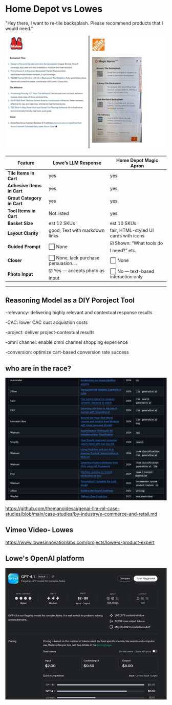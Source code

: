 # Home Depot vs Lowes

"Hey there, I want to re-tile backsplash. Please recommend products that I would need."

![Apron](./archive/compared.jpg)


| Feature           | Lowe’s LLM Response              | Home Depot Magic Apron             |
|------------------|----------------------------------|------------------------------------|
| **Tile Items in Cart**         | yes   | yes |
| **Adhesive Items in Cart**      | yes | yes     |
| **Grout Category in Cart**         | yes   | yes |
| **Tool Items in Cart**         | Not listed                    | yes |
| **Basket Size**  | est 12 SKUs | est 10 SKUs |
| **Layout Clarity**        | good, Text with markdown links         | fair, HTML-styled UI cards with icons    |
| **Guided Prompt** | ⬜ None                           | ☑️ Shown: “What tools do I need?” etc. |
| **Closer** | ⬜ None, lack purchase persuasion....                           | ⬜ None |
| **Photo Input**   | ☑️ Yes — accepts photo as input  | ⬜ No — text-based interaction only |


----

## Reasoning Model as a DIY Poroject Tool

-relevancy: delivering highly relevant and contextual response results

-CAC: lower CAC cust acquistion costs

-project: deliver project-contextual results

-omni channel: enable omni channel shopping experience

-conversion: optimize cart-based conversion rate success

## who are in the race?

![alt text](image-4.png)

https://github.com/themanojdesai/genai-llm-ml-case-studies/blob/main/case-studies/by-industry/e-commerce-and-retail.md

## Vimeo Video- Lowes

https://www.lowesinnovationlabs.com/projects/lowe-s-product-expert

## Lowe's OpenAI platform
![alt text](image-5.png)